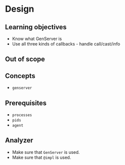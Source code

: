 # Design

## Learning objectives

- Know what GenServer is
- Use all three kinds of callbacks - handle call/cast/info

## Out of scope

## Concepts

- `genserver`

## Prerequisites

- `processes`
- `pids`
- `agent`

## Analyzer

- Make sure that `GenServer` is used.
- Make sure that `@impl` is used.
